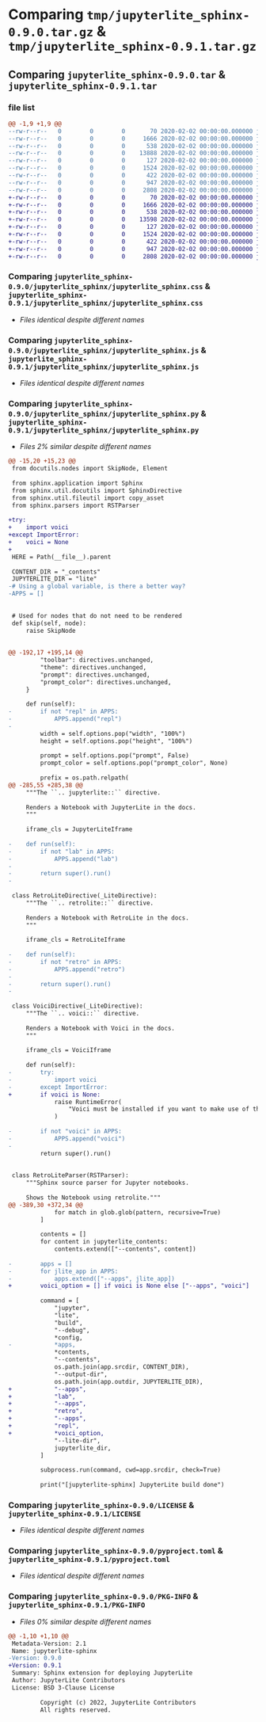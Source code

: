 # Comparing `tmp/jupyterlite_sphinx-0.9.0.tar.gz` & `tmp/jupyterlite_sphinx-0.9.1.tar.gz`

## Comparing `jupyterlite_sphinx-0.9.0.tar` & `jupyterlite_sphinx-0.9.1.tar`

### file list

```diff
@@ -1,9 +1,9 @@
--rw-r--r--   0        0        0       70 2020-02-02 00:00:00.000000 jupyterlite_sphinx-0.9.0/jupyterlite_sphinx/__init__.py
--rw-r--r--   0        0        0     1666 2020-02-02 00:00:00.000000 jupyterlite_sphinx-0.9.0/jupyterlite_sphinx/jupyterlite_sphinx.css
--rw-r--r--   0        0        0      538 2020-02-02 00:00:00.000000 jupyterlite_sphinx-0.9.0/jupyterlite_sphinx/jupyterlite_sphinx.js
--rw-r--r--   0        0        0    13888 2020-02-02 00:00:00.000000 jupyterlite_sphinx-0.9.0/jupyterlite_sphinx/jupyterlite_sphinx.py
--rw-r--r--   0        0        0      127 2020-02-02 00:00:00.000000 jupyterlite_sphinx-0.9.0/.gitignore
--rw-r--r--   0        0        0     1524 2020-02-02 00:00:00.000000 jupyterlite_sphinx-0.9.0/LICENSE
--rw-r--r--   0        0        0      422 2020-02-02 00:00:00.000000 jupyterlite_sphinx-0.9.0/README.md
--rw-r--r--   0        0        0      947 2020-02-02 00:00:00.000000 jupyterlite_sphinx-0.9.0/pyproject.toml
--rw-r--r--   0        0        0     2808 2020-02-02 00:00:00.000000 jupyterlite_sphinx-0.9.0/PKG-INFO
+-rw-r--r--   0        0        0       70 2020-02-02 00:00:00.000000 jupyterlite_sphinx-0.9.1/jupyterlite_sphinx/__init__.py
+-rw-r--r--   0        0        0     1666 2020-02-02 00:00:00.000000 jupyterlite_sphinx-0.9.1/jupyterlite_sphinx/jupyterlite_sphinx.css
+-rw-r--r--   0        0        0      538 2020-02-02 00:00:00.000000 jupyterlite_sphinx-0.9.1/jupyterlite_sphinx/jupyterlite_sphinx.js
+-rw-r--r--   0        0        0    13598 2020-02-02 00:00:00.000000 jupyterlite_sphinx-0.9.1/jupyterlite_sphinx/jupyterlite_sphinx.py
+-rw-r--r--   0        0        0      127 2020-02-02 00:00:00.000000 jupyterlite_sphinx-0.9.1/.gitignore
+-rw-r--r--   0        0        0     1524 2020-02-02 00:00:00.000000 jupyterlite_sphinx-0.9.1/LICENSE
+-rw-r--r--   0        0        0      422 2020-02-02 00:00:00.000000 jupyterlite_sphinx-0.9.1/README.md
+-rw-r--r--   0        0        0      947 2020-02-02 00:00:00.000000 jupyterlite_sphinx-0.9.1/pyproject.toml
+-rw-r--r--   0        0        0     2808 2020-02-02 00:00:00.000000 jupyterlite_sphinx-0.9.1/PKG-INFO
```

### Comparing `jupyterlite_sphinx-0.9.0/jupyterlite_sphinx/jupyterlite_sphinx.css` & `jupyterlite_sphinx-0.9.1/jupyterlite_sphinx/jupyterlite_sphinx.css`

 * *Files identical despite different names*

### Comparing `jupyterlite_sphinx-0.9.0/jupyterlite_sphinx/jupyterlite_sphinx.js` & `jupyterlite_sphinx-0.9.1/jupyterlite_sphinx/jupyterlite_sphinx.js`

 * *Files identical despite different names*

### Comparing `jupyterlite_sphinx-0.9.0/jupyterlite_sphinx/jupyterlite_sphinx.py` & `jupyterlite_sphinx-0.9.1/jupyterlite_sphinx/jupyterlite_sphinx.py`

 * *Files 2% similar despite different names*

```diff
@@ -15,20 +15,23 @@
 from docutils.nodes import SkipNode, Element
 
 from sphinx.application import Sphinx
 from sphinx.util.docutils import SphinxDirective
 from sphinx.util.fileutil import copy_asset
 from sphinx.parsers import RSTParser
 
+try:
+    import voici
+except ImportError:
+    voici = None
+
 HERE = Path(__file__).parent
 
 CONTENT_DIR = "_contents"
 JUPYTERLITE_DIR = "lite"
-# Using a global variable, is there a better way?
-APPS = []
 
 
 # Used for nodes that do not need to be rendered
 def skip(self, node):
     raise SkipNode
 
 
@@ -192,17 +195,14 @@
         "toolbar": directives.unchanged,
         "theme": directives.unchanged,
         "prompt": directives.unchanged,
         "prompt_color": directives.unchanged,
     }
 
     def run(self):
-        if not "repl" in APPS:
-            APPS.append("repl")
-
         width = self.options.pop("width", "100%")
         height = self.options.pop("height", "100%")
 
         prompt = self.options.pop("prompt", False)
         prompt_color = self.options.pop("prompt_color", None)
 
         prefix = os.path.relpath(
@@ -285,55 +285,38 @@
     """The ``.. jupyterlite::`` directive.
 
     Renders a Notebook with JupyterLite in the docs.
     """
 
     iframe_cls = JupyterLiteIframe
 
-    def run(self):
-        if not "lab" in APPS:
-            APPS.append("lab")
-
-        return super().run()
-
 
 class RetroLiteDirective(_LiteDirective):
     """The ``.. retrolite::`` directive.
 
     Renders a Notebook with RetroLite in the docs.
     """
 
     iframe_cls = RetroLiteIframe
 
-    def run(self):
-        if not "retro" in APPS:
-            APPS.append("retro")
-
-        return super().run()
-
 
 class VoiciDirective(_LiteDirective):
     """The ``.. voici::`` directive.
 
     Renders a Notebook with Voici in the docs.
     """
 
     iframe_cls = VoiciIframe
 
     def run(self):
-        try:
-            import voici
-        except ImportError:
+        if voici is None:
             raise RuntimeError(
                 "Voici must be installed if you want to make use of the voici directive: pip install voici"
             )
 
-        if not "voici" in APPS:
-            APPS.append("voici")
-
         return super().run()
 
 
 class RetroLiteParser(RSTParser):
     """Sphinx source parser for Jupyter notebooks.
 
     Shows the Notebook using retrolite."""
@@ -389,30 +372,34 @@
             for match in glob.glob(pattern, recursive=True)
         ]
 
         contents = []
         for content in jupyterlite_contents:
             contents.extend(["--contents", content])
 
-        apps = []
-        for jlite_app in APPS:
-            apps.extend(["--apps", jlite_app])
+        voici_option = [] if voici is None else ["--apps", "voici"]
 
         command = [
             "jupyter",
             "lite",
             "build",
             "--debug",
             *config,
-            *apps,
             *contents,
             "--contents",
             os.path.join(app.srcdir, CONTENT_DIR),
             "--output-dir",
             os.path.join(app.outdir, JUPYTERLITE_DIR),
+            "--apps",
+            "lab",
+            "--apps",
+            "retro",
+            "--apps",
+            "repl",
+            *voici_option,
             "--lite-dir",
             jupyterlite_dir,
         ]
 
         subprocess.run(command, cwd=app.srcdir, check=True)
 
         print("[jupyterlite-sphinx] JupyterLite build done")
```

### Comparing `jupyterlite_sphinx-0.9.0/LICENSE` & `jupyterlite_sphinx-0.9.1/LICENSE`

 * *Files identical despite different names*

### Comparing `jupyterlite_sphinx-0.9.0/pyproject.toml` & `jupyterlite_sphinx-0.9.1/pyproject.toml`

 * *Files identical despite different names*

### Comparing `jupyterlite_sphinx-0.9.0/PKG-INFO` & `jupyterlite_sphinx-0.9.1/PKG-INFO`

 * *Files 0% similar despite different names*

```diff
@@ -1,10 +1,10 @@
 Metadata-Version: 2.1
 Name: jupyterlite-sphinx
-Version: 0.9.0
+Version: 0.9.1
 Summary: Sphinx extension for deploying JupyterLite
 Author: JupyterLite Contributors
 License: BSD 3-Clause License
         
         Copyright (c) 2022, JupyterLite Contributors
         All rights reserved.
```

